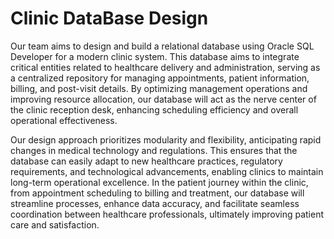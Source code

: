 # Clinic DataBase Design 
Our team aims to design and build a relational database using Oracle SQL Developer for a modern clinic system. This database aims to integrate critical entities related to healthcare delivery and administration, serving as a centralized repository for managing appointments, patient information, billing, and post-visit details. By optimizing management operations and improving resource allocation, our database will act as the nerve center of the clinic reception desk, enhancing scheduling efficiency and overall operational effectiveness.

Our design approach prioritizes modularity and flexibility, anticipating rapid changes in medical technology and regulations. This ensures that the database can easily adapt to new healthcare practices, regulatory requirements, and technological advancements, enabling clinics to maintain long-term operational excellence. In the patient journey within the clinic, from appointment scheduling to billing and treatment, our database will streamline processes, enhance data accuracy, and facilitate seamless coordination between healthcare professionals, ultimately improving patient care and satisfaction.
